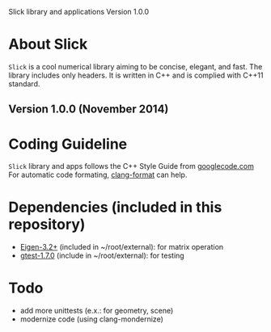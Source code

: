 Slick library and applications
Version 1.0.0

# About Slick 
`Slick` is a cool numerical library aiming to be concise, elegant, and fast.
The library includes only headers.
It is written in C++ and is complied with C++11 standard.

## Version 1.0.0 (November 2014)

# Coding Guideline
`Slick` library and apps follows the C++ Style Guide from [googlecode.com](http://google-styleguide.googlecode.com/svn/trunk/cppguide.xml)
For automatic code formating,  [clang-format](http://clang.llvm.org/docs/ClangFormat.html) can help.

# Dependencies (included in this repository)
- [Eigen-3.2+](www.eigen.tuxfamily.org) (included in ~/root/external): for matrix operation
- [gtest-1.7.0](code.google.com/p/googletest) (include in ~/root/external): for testing

# Todo
- add more unittests (e.x.: for geometry, scene)
- modernize code (using clang-mondernize)